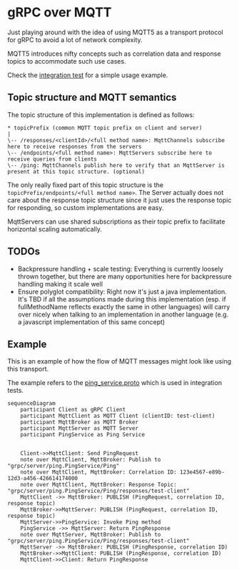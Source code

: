# gRPC over MQTT

Just playing around with the idea of using MQTT5 as a transport protocol for gRPC to avoid a lot of network complexity.

MQTT5 introduces nifty concepts such as correlation data and response topics to accommodate such use cases.

Check the [integration test](src/intTest/java/MqttGrpcIntegrationTest.java) for a simple usage example.

## Topic structure and MQTT semantics

The topic structure of this implementation is defined as follows:

```
* topicPrefix (common MQTT topic prefix on client and server)
|
\-- /responses/<clientId>/<full method name>: MqttChannels subscribe here to receive responses from the servers
\-- /endpoints/<full method name>: MqttServers subscribe here to receive queries from clients
\-- /ping: MqttChannels publish here to verify that an MqttServer is present at this topic structure. (optional) 
```

The only really fixed part of this topic structure is the `topicPrefix/endpoints/<full method name>`. The Server
actually does not care about the response topic structure since it just uses the response topic for responding, so
custom implementations are easy.

MqttServers can use shared subscriptions as their topic prefix to facilitate horizontal scaling automatically.

## TODOs

* Backpressure handling + scale testing: Everything is currently loosely thrown together, but there are many
  opportunities here for backpressure handling making it scale well
* Ensure polyglot compatibility: Right now it's just a java implementation. It's TBD if all the assumptions made during
  this implementation (esp. if fullMethodName reflects exactly the same in other languages) will carry over nicely when
  talking to an implementation in another language (e.g. a javascript implementation of this same concept)

## Example

This is an example of how the flow of MQTT messages might look like using this transport.

The example refers to the [ping_service.proto](src/intTest/proto/ping_service.proto) which is used in integration tests.

```mermaid
sequenceDiagram
    participant Client as gRPC Client
    participant MqttClient as MQTT Client (clientID: test-client)
    participant MqttBroker as MQTT Broker
    participant MqttServer as MQTT Server
    participant PingService as Ping Service


    Client->>MqttClient: Send PingRequest
    note over MqttClient, MqttBroker: Publish to "grpc/server/ping.PingService/Ping"
    note over MqttClient, MqttBroker: Correlation ID: 123e4567-e89b-12d3-a456-426614174000
    note over MqttClient, MqttBroker: Response Topic: "grpc/server/ping.PingService/Ping/responses/test-client"
    MqttClient ->> MqttBroker: PUBLISH (PingRequest, correlation ID, response topic)
    MqttBroker->>MqttServer: PUBLISH (PingRequest, correlation ID, response topic)
    MqttServer->>PingService: Invoke Ping method
    PingService ->> MqttServer: Return PingResponse
    note over MqttServer, MqttBroker: Publish to "grpc/server/ping.PingService/Ping/responses/test-client"
    MqttServer ->> MqttBroker: PUBLISH (PingResponse, correlation ID)
    MqttBroker->>MqttClient: PUBLISH (PingResponse, correlation ID)
    MqttClient->>Client: Return PingResponse

```
